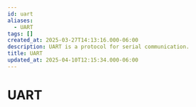 ```yaml
---
id: uart
aliases:
  - UART
tags: []
created_at: 2025-03-27T14:13:16.000-06:00
description: UART is a protocol for serial communication.
title: UART
updated_at: 2025-04-10T12:15:34.000-06:00
---
```


# UART
